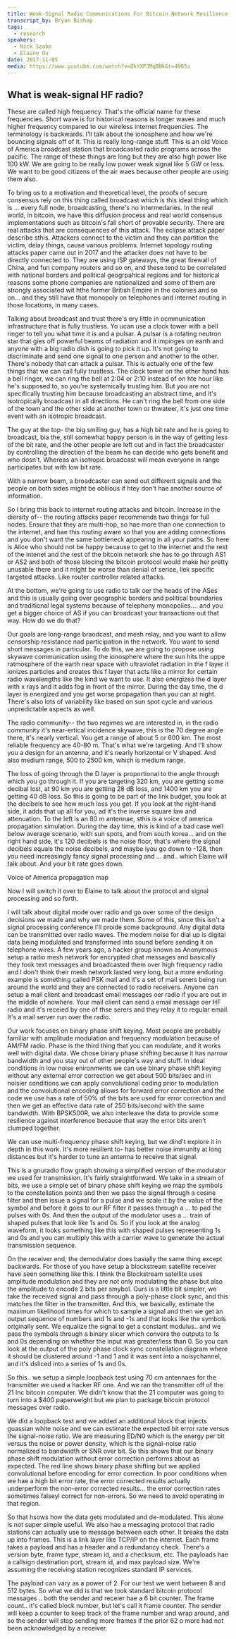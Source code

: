 ```yaml
---
title: Weak-Signal Radio Communications For Bitcoin Network Resilience
transcript_by: Bryan Bishop
tags:
  - research
speakers:
  - Nick Szabo
  - Elaine Ou
date: 2017-11-05
media: https://www.youtube.com/watch?v=QkYXPJMqBNk&t=4965s
---
```

## What is weak-signal HF radio?

These are called high frequency. That's the official name for these frequencies. Short wave is for historical reasons is longer waves and much higher frequency compared to our wireless internet frequencies. The terminology is backwards. I'll talk about the ionosphere and how we're bouncing signals off of it. This is really long-range stuff. This is an old Voice of America broadcast station that broadcasted radio programs across the pacific. The range of these things are long but they are also high power like 100 kW. We are going to be really low power weak signal like 5 GW or less. We want to be good citizens of the air waes because other people are using them also.

To bring us to a motivation and theoretical level, the proofs of secure consensus rely on this thing called broadcast which is this ideal thing which is ... every full node, broadcasting, there's no intermedaries. In the real world, in bitcoin, we have this diffusion process and real world consensus implementations such as bitcoin's fall short of provable security. There are real attacks that are consequences of this attack. The eclipse attack paper describe sthis. Attackers connect to the victim and they can partition the victim, delay things, cause various problems. Internet topology routing attacks paper came out in 2017 and the attacker does not have to be directly connected to. They are using ISP gateways, the great firewall of China, and fun company routers and so on, and these tend to be correlated with national borders and political geogrpahical regions and for historical reasons some phone companies are nationalized and some of them are strongly associated wit hthe former British Empire in the colonies and so on... and they still have that monopoly on telephones and internet routing in those locations, in many cases.

Talking about broadcast and trust there's ery little in ocmmunication infrastructure that is fully trustless. Yo ucan use a clock tower with a bell ringer to tell you what time it is and a pulsar. A pulsar is a rotating neutron star that gies off powerful beams of radiation and it impinges on earth and anyone with a big radio dish is going to pick it up. It's not going to discriminate and send one signal to one person and another to the other. There's nobody that can attack a pulsar. This is actually one of the few things that we can call fully trustless. The clock tower on the other hand has a bell ringer, we can ring the bell at 2:04 or 2:10 instead of on hte hour like he's supposed to, so you're systemically trusting him. But you are not specifically trusting him because broadcasting an abstract time, and it's isotropically broadcast in all directions. He can't ring the bell from one side of the town and the other side at another town or thwateer, it's just one time event with an isotropic broadcast.

The guy at the top- the big smiling guy, has a high bit rate and he is going to broadcast, bia the, still somewhat happy person is in the way of getting less of the bit rate, and the other people are left out and in fact the broadcaster by controlling the direction of the beam he can decide who gets benefit and who dosn't. Whereas an isotropic broadcast will mean everyone in range participates but with low bit rate.

With a narrow beam, a broadcaster can send out different signals and the people on both sides might be obliious if htey don't hae another source of information.

So I bring this back to internet routing attacks and bitcoin. Increase in the diersity of-- the routing attacks paper recommends two things for full nodes. Ensure that they are multi-hop, so hae more than one connection to the internet, and hae this routing aware so that you are adding connections and you don't want the same bottleneck appearing in all your paths. So here is Alice who should not be happy because to get to the internet and the rest of the intenet and the rest of the bitcoin network she has to go through AS1 or AS2 and both of those blocing the bitcoin protocol would make her pretty unusable there and it might be worse than denial of serice, liek specific targeted attacks. Like router controller related attacks.

At the bottom, we're going to use radio to talk oer the heads of the ASes and this is usually going over geographic borders and political boundaries and traditional legal systems because of telephony monopolies.... and you get a bigger choice of AS if you can broadcast your transactions out that way. How do we do that?

Our goals are long-range braodcast, and mesh relay, and you want to allow censorship resistance nad participation in the network. You want to send short messages in particular. To do this, we are going to propose using skywave communication using the ionosphere where the sun hits the uppe ratmosphere of the earth near space with ultraviolet radiation in the f layer it ionizes particles and creates this f layer that acts like a mirror for certain radio wavelengths like the kind we want to use. It also energizes the d layer with x rays and it adds fog in front of the mirror. During the day time, the d layer is energized and you get worse propagation than you can at night. There's also lots of variability like based on sun spot cycle and various unpredictable aspects as well.

The radio community-- the two regimes we are interested in, in the radio community it's near-ertical incidence skywave, this is the 70 degree angle there, it's nearly vertical. You get a range of about 5 or 600 km. The most reliable frequency are 40-80 m. That's what we're targeting. And I'll show you a design for an antenna, and it's nearly horizontal or V shaped. And also medium range, 500 to 2500 km, which is medium range.

The loss of going through the D layer is proportional to the angle through which you go through it. If you are targeting 320 km, you are getting some decibal lost, at 90 km you are getting 28 dB loss, and 1400 km you are getting 40 dB loss. So this is going to be part of the link budget, you look at the decibels to see how much loss you get. If you look at the right-hand side, it adds that up all for you, ad it's the inverse square law and attenuation. To the left is an 80 m antennae, sthis is a voice of america propagation simulation. During the day time, this is kind of a bad case well below average scenario, with sun spots, and from south korea... and on the right hand side, it's 120 decibels is the noise floor, that's where the signal decibels equals the noise decibels, and maybe iyou go down to -128, then you need increasingly fancy signal processing and ... and.. which Elaine will talk about. And your bit rate goes down.

Voice of America propagation map

Now I will switch it over to Elaine to talk about the protocol and signal processing and so forth.

I will talk about digital mode over radio and go over some of the design decisions we made and why we made them. Some of this, since this isn't a signal processing conference I'll proide some background. Any digital data can be transmitted over radio waves. The modem noise for dial up is digital data being modulated and transformed into sound before sending it on telephone wires. A few years ago, a hacker group known as Anonymous setup a radio mesh network for encrypted chat messages and basically they took text messages and broadcasted them over high frequency radio and I don't think their mesh network lasted very long, but a more enduring example is something called PSK mail and it's a set of mail serers being run around the world and they are connected to radio receivers. Anyone can setup a mail client and broadcast email messages oer radio if you are out in the middle of nowhere. Your mail client can send a email message oer HF radio and it's receied by one of thse serers and they relay it to regular email. It's a mail server run over the radio.

Our work focuses on binary phase shift keying. Most people are probably familiar with amplitude modulation and frequency modulation because of AM/FM radio. Phase is the third thing that you can modulate, and it works well with digital data. We chose binary phase shifting because it has narrow bandwidth and you stay out of other people's way and stuff. In ideal conditions in low noise enironments we can use binary phase shift keying without any external error correction we get about 500 bits/sec and in noisier conditions we can apply convolutional coding prior to modulation and the convolutional encoding allows for forward error correction and the code we use has a rate of 50% of the bits are used for error correction and then we get an effective data rate of 250 bits/second with the same bandwidth. With BPSK500R, we also interleave the data to provide some resilience against interference because that way the error bits aren't clumped together.

We can use multi-frequency phase shift keying, but we dind't explore it in depth in this work. It's more resilient to- has better noise immunity at long distances but it's harder to tune an antenna to receive that signal.

This is a gnuradio flow graph showing a simplified version of the modulator we used for transmission. It's fairly straightforward. We take in a stream of bits, we use a simple set of binary phase shift keying we map the symbols to the constellation points and then we pass the signal through a cosine filter and then issue a signal for a pulse and we scale it by the value of the symbol and before it goes to our RF filter it passes through a ... to pad the pulses with 0s. And then the output of the modulator uses a ... train of shaped pulses that look like 1s and 0s. So if you look at the analog waveform, it looks something like this with shaped pulses representing 1s and 0s and you can multiply this with a carrier wave to generate the actual transmission sequence.

On the receiver end, the demodulator does basially the same thing except backwards. For those of you have setup a blockstream satellite receiver have seen something like this. I think the Blockstream satellite uses amplitude modulation and they are not only modulating the phase but also the amplitude to encode 2 bits per smybol. Ours is a little bit simpler, we take the received signal and pass through a poly-phase clock sync, and this matches the filter in the transmitter. And this, we basically, estimate the maximum likelihood times for which to sample a signal and then we get an output sequence of numbers and 1s and -1s and that looks like the symbols originally sent. We equalize the signal to get a constant modulus.. and we pass the symbols through a binary slicer which convers the outputs to 1s and 0s depending on whether the input was greater/less than 0. So you can look at the output of the poly phase clock sync constellation diagram where it should be clustered around -1 and 1 and it was sent into a noisychannel, and it's dsliced into a series of 1s and 0s.

So this.. we setup a simple loopback test using 70 cm antennaes for the transmitter we used a hacker RF one. And we ran the transmitter off of the 21 Inc bitcoin computer. We didn't know that the 21 computer was going to turn into a $400 paperweight but we plan to package bitcoin protocol messages over radio.

We did a loopback test and we added an additional block that injects guassian white noise and we can estimate the expected bit error rate versus the signal-noise ratio. We are measuring ED/N0 which is the energy per bit versus the noise or power density, which is the signal-noise ratio normalized to bandwidth or SNR over bit. So this shows that our binary phase shift modulation without error correction performs about as expected. The red line shows binary phase shifting but we applied convolutional before encoding for error correction. In poor conditions when we hae a high bit error rate, the error corrected results actually underperform the non-error corrected results... the error correction rates sometimes falseyl correct for non-errors. So we need to avoid operating in that region.

So that hsows how the data gets modulated and de-modulated. This alone is not super simple useful. We also hae a messaging protocol that radio stations can actually use to message between each other. It breaks the data up into frames. This is a link layer like TCP/IP on the internet. Each frame takes a payload and has a header and a redundancy check. There's a version byte, frame type, stream id, and a checksum, etc. The payloads hae a callsign destination port, stream id, and max payload size. We're assuming the receiving station recognizes standard IP services.

The payload can vary as a power of 2. For our test we went between 8 and 512 bytes. So what we did is that we took standard bitcoin protocol messages .. both the sender and receier hae a 6 bit counter. The frame count.. it's called block number, but let's call it frame counter. The sender will keep a counter to keep track of the frame number and wrap around, and so the sender will stop sending more frames if the prior 62 o more had not been acknowledged by a receiver.









